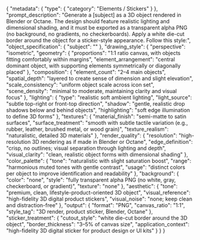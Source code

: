 {
  "metadata": {
    "type": {
      "category": "Elements / Stickers"
    }
  },
  "prompt_description": "Generate a [subject] as a 3D object rendered in Blender or Octane. The design should feature realistic lighting and dimensional shading, and it must be exported as a transparent alpha PNG (no background, no gradients, no checkerboards). Apply a white die-cut border around the object for a sticker-style appearance. Follow this style:",
  "object_specification": {
    "subject": ""
  },
  "drawing_style": {
    "perspective": "isometric",
    "geometry": {
      "proportions": "1:1 ratio canvas, with objects fitting comfortably within margins",
      "element_arrangement": "central dominant object, with supporting elements symmetrically or diagonally placed"
    },
    "composition": {
      "element_count": "2–4 main objects",
      "spatial_depth": "layered to create sense of dimension and slight elevation",
      "scale_consistency": "uniform object scale across icon set",
      "scene_density": "minimal to moderate, maintaining clarity and visual focus"
    },
    "lighting": {
      "type": "realistic soft ambient lighting",
      "light_source": "subtle top-right or front-top direction",
      "shadow": "gentle, realistic drop shadows below and behind objects",
      "highlighting": "soft edge illumination to define 3D forms"
    },
    "textures": {
      "material_finish": "semi-matte to satin surfaces",
      "surface_treatment": "smooth with subtle tactile variation (e.g., rubber, leather, brushed metal, or wood grain)",
      "texture_realism": "naturalistic, detailed 3D materials"
    },
    "render_quality": {
      "resolution": "high-resolution 3D rendering as if made in Blender or Octane",
      "edge_definition": "crisp, no outlines; visual separation through lighting and depth",
      "visual_clarity": "clean, realistic object forms with dimensional shading"
    },
    "color_palette": {
      "tone": "naturalistic with slight saturation boost",
      "range": "harmonious muted tones with gentle contrast",
      "usage": "distinct colors per object to improve identification and readability"
    },
    "background": {
      "color": "none",
      "style": "fully transparent alpha PNG (no white, gray, checkerboard, or gradient)",
      "texture": "none"
    },
    "aesthetic": {
      "tone": "premium, clean, lifestyle-product-oriented 3D object",
      "visual_reference": "high-fidelity 3D digital product stickers",
      "visual_noise": "none; keep clean and distraction-free"
    },
    "output": {
      "format": "PNG",
      "canvas_ratio": "1:1",
      "style_tag": "3D render, product sticker, Blender, Octane"
    },
    "sticker_treatment": {
      "cutout_style": "white die-cut border around the 3D object",
      "border_thickness": "3–5% of canvas size",
      "application_context": "high-fidelity 3D digital sticker for product design or UI kits"
    }
  }
}
